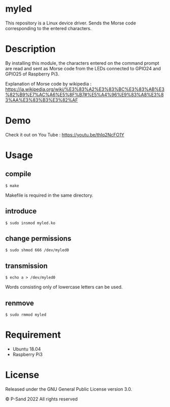 # myled
This repository is a Linux device driver. Sends the Morse code corresponding to the entered characters.

# Description
By installing this module, the characters entered on the command prompt are read and sent as Morse code from the LEDs connected to GPIO24 and GPIO25 of Raspberry Pi3.

Explanation of Morse code by wikipedia : https://ja.wikipedia.org/wiki/%E3%83%A2%E3%83%BC%E3%83%AB%E3%82%B9%E7%AC%A6%E5%8F%B7#%E5%A4%96%E9%83%A8%E3%83%AA%E3%83%B3%E3%82%AF

# Demo
Check it out on You Tube : https://youtu.be/thIq2NcFO1Y

# Usage
## compile
```
$ make
```
Makefile is required in the same directory.

## introduce
```
$ sudo insmod myled.ko
```
## change permissions
```
$ sudo shmod 666 /dev/myled0
```

## transmission
```
$ echo a > /dev/myled0
```
Words consisting only of lowercase letters can be used.

## renmove
```
$ sudo rmmod myled
```

# Requirement
- Ubuntu 18.04
- Raspberry Pi3

# License
Released under the GNU General Public License version 3.0.

© P-Sand 2022
All rights reserved
